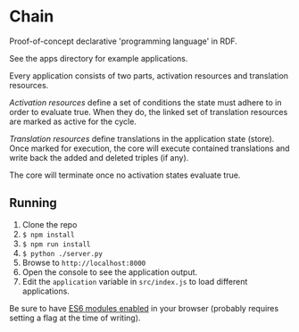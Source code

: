 # Chain

Proof-of-concept declarative 'programming language' in RDF.

See the apps directory for example applications.

Every application consists of two parts, activation resources and
translation resources.

*Activation resources* define a set of conditions the state must adhere to in
order to evaluate true. When they do, the linked set of translation resources
are marked as active for the cycle.

*Translation resources* define translations in the application state (store).
Once marked for execution, the core will execute contained translations and
write back the added and deleted triples (if any).

The core will terminate once no activation states evaluate true.

## Running
1. Clone the repo
1. `$ npm install`
1. `$ npm run install`
1. `$ python ./server.py`
1. Browse to `http://localhost:8000`
1. Open the console to see the application output.
1. Edit the `application` variable in `src/index.js` to load different
   applications.

Be sure to have [ES6 modules enabled](http://caniuse.com/#feat=es6-module) in
your browser (probably requires setting a flag at the time of writing).
